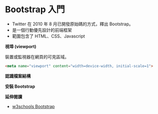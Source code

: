 # Bootstrap 入門

* Twitter 在 2010 年 8 月已開發原始碼的方式，釋出 Bootstrap。
* 是一個行動優先設計的前端框架
* 範圍包含了 HTML、CSS、Javascript

**視埠 (viewport)**

裝置或監視器在網頁的可見區域。

```html
<meta name="viewport" content="width=device-width, initial-scale=1">
```

**認識檔案結構**


**安裝 Bootstrap**


**延伸閱讀**

* [w3schools Bootstrap](http://www.w3schools.com/bootstrap/)
